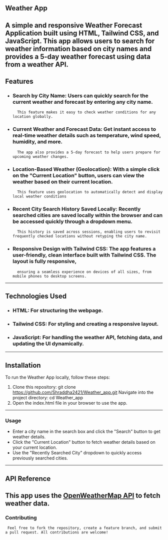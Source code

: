 ## **Weather App**

A simple and responsive Weather Forecast Application built using HTML, Tailwind CSS, and JavaScript. 
This app allows users to search for weather information based on city names and provides a 5-day weather forecast using data from a weather API.
---
## **Features**

- ### **Search by City Name**: Users can quickly search for the current weather and forecast by entering any city name. 
        This feature makes it easy to check weather conditions for any location globally.
- ### **Current Weather and Forecast Data**: Get instant access to real-time weather details such as temperature, wind speed, humidity, and more.
        The app also provides a 5-day forecast to help users prepare for upcoming weather changes.
- ### **Location-Based Weather (Geolocation)**: With a simple click on the "Current Location" button, users can view the weather based on their current location.
        This feature uses geolocation to automatically detect and display local weather conditions
- ### **Recent City Search History Saved Locally**: Recently searched cities are saved locally within the browser and can be accessed quickly through a dropdown menu. 
        This history is saved across sessions, enabling users to revisit frequently checked locations without retyping the city name.
- ### **Responsive Design with Tailwind CSS**: The app features a user-friendly, clean interface built with Tailwind CSS. The layout is fully responsive, 
        ensuring a seamless experience on devices of all sizes, from mobile phones to desktop screens.
---
## **Technologies Used**

- ### **HTML**: For structuring the webpage.
- ### **Tailwind CSS**: For styling and creating a responsive layout.
- ### **JavaScript**: For handling the weather API, fetching data, and updating the UI dynamically.
---
## **Installation**

  To run the Weather App locally, follow these steps:
 1. Clone this repository:
    git clone https://github.com/Shraddha2421/Weather_app.git
    Navigate into the project directory:
    cd Weather_app
 2. Open the index.html file in your browser to use the app.
---
### **Usage**

- Enter a city name in the search box and click the "Search" button to get weather details.
- Click the "Current Location" button to fetch weather details based on your current location.
- Use the "Recently Searched City" dropdown to quickly access previously searched cities.
---
## **API Reference**

This app uses the [OpenWeatherMap API](https://openweathermap.org/) to fetch weather data. 
---
### **Contributing**
     Feel free to fork the repository, create a feature branch, and submit a pull request. All contributions are welcome!

